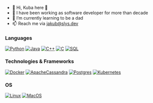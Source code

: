 - 👋 Hi, Kuba here 👋
- 👀 I have been working as software developer for more than decade
- 🌱 I’m currently learning to be a dad
- 📫 Reach me via jakub@slys.dev

### Languages
[![Python](https://img.shields.io/badge/python-black?style=for-the-badge&logo=python)](https://github.com/jakub-k-slys)
[![Java](https://img.shields.io/badge/java-black?style=for-the-badge&logo=openjdk)](https://github.com/jakub-k-slys)
[![C++](https://img.shields.io/badge/c++-black?style=for-the-badge&logo=cplusplus)](https://github.com/jakub-k-slys)
[![C](https://img.shields.io/badge/c-black?style=for-the-badge&logo=c)](https://github.com/jakub-k-slys)
[![SQL](https://img.shields.io/badge/sql-black?style=for-the-badge&logo=mysql)](https://github.com/jakub-k-slys)

### Technologies & Frameworks
[![Docker](https://img.shields.io/badge/docker-black?style=for-the-badge&logo=docker)](https://github.com/jakub-k-slys)
[![ApacheCassandra](https://img.shields.io/badge/cassandra-%231287B1?style=for-the-badge&logo=apache-cassandra&logoColor=white)](https://github.com/jakub-k-slys)
[![Postgres](https://img.shields.io/badge/postgres-%23316192?style=for-the-badge&logo=postgresql&logoColor=white)](https://github.com/jakub-k-slys)
[![Kubernetes](https://img.shields.io/badge/kubernetes-%23326ce5.svg?style=for-the-badge&logo=kubernetes&logoColor=white)](https://github.com/jakub-k-slys)

### OS
[![Linux](https://img.shields.io/badge/linux-black?style=for-the-badge&logo=Linux)](https://github.com/jakub-k-slys)
[![MacOS](https://img.shields.io/badge/mac%20os-000000?style=for-the-badge&logo=macos&logoColor=F0F0F0)](https://github.com/jakub-k-slys)
<!---
jakub-k-slys/jakub-k-slys is a ✨ special ✨ repository because its `README.md` (this file) appears on your GitHub profile.
You can click the Preview link to take a look at your changes.
--->
